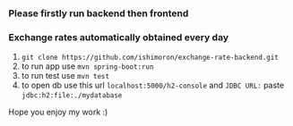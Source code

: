 ### Please firstly run backend then frontend

### Exchange rates automatically obtained every day

1. `git clone https://github.com/ishimoron/exchange-rate-backend.git`  
2.  to run app use `mvn spring-boot:run`
3.  to run test use `mvn test`
4.  to open db use this url `localhost:5000/h2-console` and `JDBC URL:` paste `jdbc:h2:file:./mydatabase`   

Hope you enjoy my work :)
